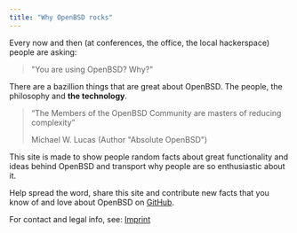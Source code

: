 ```yaml
---
title: "Why OpenBSD rocks"
---
```


Every now and then (at conferences, the office, the local hackerspace) people
are asking:

> "You are using OpenBSD? Why?"

There are a bazillion things that are great about OpenBSD. The people, the
philosophy and **the technology**.

> “The Members of the OpenBSD Community are masters of reducing complexity”
>
> Michael W. Lucas (Author "Absolute OpenBSD")

This site is made to show people random facts about great functionality and
ideas behind OpenBSD and transport why people are so enthusiastic about it.

Help spread the word, share this site and contribute new facts that you
know of and love about OpenBSD on
[GitHub](https://github.com/noqqe/why-openbsd.rocks).

For contact and legal info, see: [Imprint](/imprint)
